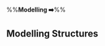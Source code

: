 <link rel="stylesheet" href="{{baseUrl}}/css/textbook.css">

<div class="website-content">

%%**Modelling :arrow_right:**%%

## Modelling Structures

<div id="main">

<include src="classDiagramsBasic/embed.md" />
<include src="classDiagramsIntermediate/embed.md" />
<include src="classDiagramsAdvanced/embed.md" />
<include src="objectDiagrams/embed.md" />
<include src="objectOrientedDomainModels/embed.md" />
<include src="deploymentDiagrams/embed.md" />
<include src="componentDiagrams/embed.md" />
<include src="packageDiagrams/embed.md" />
<include src="compositeStructureDiagrams/embed.md" />

</div>

</div>
